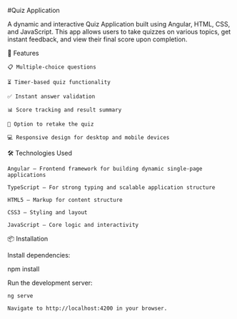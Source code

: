 #Quiz Application

A dynamic and interactive Quiz Application built using Angular, HTML, CSS, and JavaScript. This app allows users to take quizzes on various topics, get instant feedback, and view their final score upon completion.

 🚀 Features

    📋 Multiple-choice questions

    ⏳ Timer-based quiz functionality

    ✅ Instant answer validation

    📊 Score tracking and result summary

    🔄 Option to retake the quiz

    💻 Responsive design for desktop and mobile devices

🛠️ Technologies Used

    Angular – Frontend framework for building dynamic single-page applications

    TypeScript – For strong typing and scalable application structure

    HTML5 – Markup for content structure

    CSS3 – Styling and layout

    JavaScript – Core logic and interactivity


📦 Installation

Install dependencies:

npm install

Run the development server:

    ng serve

    Navigate to http://localhost:4200 in your browser.

